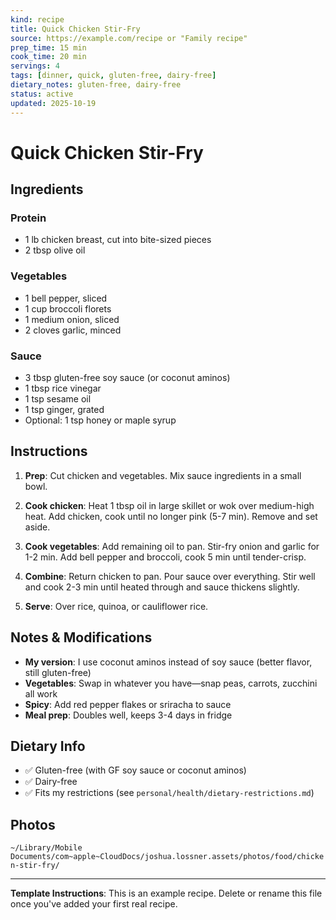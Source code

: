 ```yaml
---
kind: recipe
title: Quick Chicken Stir-Fry
source: https://example.com/recipe or "Family recipe"
prep_time: 15 min
cook_time: 20 min
servings: 4
tags: [dinner, quick, gluten-free, dairy-free]
dietary_notes: gluten-free, dairy-free
status: active
updated: 2025-10-19
---
```


# Quick Chicken Stir-Fry

## Ingredients

### Protein
- 1 lb chicken breast, cut into bite-sized pieces
- 2 tbsp olive oil

### Vegetables
- 1 bell pepper, sliced
- 1 cup broccoli florets
- 1 medium onion, sliced
- 2 cloves garlic, minced

### Sauce
- 3 tbsp gluten-free soy sauce (or coconut aminos)
- 1 tbsp rice vinegar
- 1 tsp sesame oil
- 1 tsp ginger, grated
- Optional: 1 tsp honey or maple syrup

## Instructions

1. **Prep**: Cut chicken and vegetables. Mix sauce ingredients in a small bowl.

2. **Cook chicken**: Heat 1 tbsp oil in large skillet or wok over medium-high heat. Add chicken, cook until no longer pink (5-7 min). Remove and set aside.

3. **Cook vegetables**: Add remaining oil to pan. Stir-fry onion and garlic for 1-2 min. Add bell pepper and broccoli, cook 5 min until tender-crisp.

4. **Combine**: Return chicken to pan. Pour sauce over everything. Stir well and cook 2-3 min until heated through and sauce thickens slightly.

5. **Serve**: Over rice, quinoa, or cauliflower rice.

## Notes & Modifications
- **My version**: I use coconut aminos instead of soy sauce (better flavor, still gluten-free)
- **Vegetables**: Swap in whatever you have—snap peas, carrots, zucchini all work
- **Spicy**: Add red pepper flakes or sriracha to sauce
- **Meal prep**: Doubles well, keeps 3-4 days in fridge

## Dietary Info
- ✅ Gluten-free (with GF soy sauce or coconut aminos)
- ✅ Dairy-free
- ✅ Fits my restrictions (see `personal/health/dietary-restrictions.md`)

## Photos
`~/Library/Mobile Documents/com~apple~CloudDocs/joshua.lossner.assets/photos/food/chicken-stir-fry/`

---

**Template Instructions**: This is an example recipe. Delete or rename this file once you've added your first real recipe.
